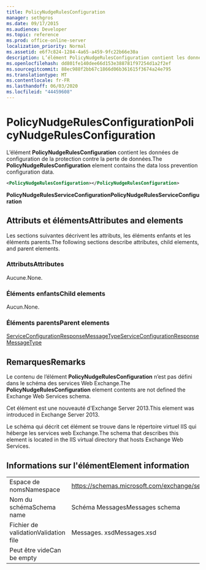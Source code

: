 ```yaml
---
title: PolicyNudgeRulesConfiguration
manager: sethgros
ms.date: 09/17/2015
ms.audience: Developer
ms.topic: reference
ms.prod: office-online-server
localization_priority: Normal
ms.assetid: e6f7c824-1284-4a65-a459-9fc22b66e30a
description: L’élément PolicyNudgeRulesConfiguration contient les données de configuration de la protection contre la perte de données.
ms.openlocfilehash: dd801fe140dee66d153e388781f97254d1a2f2ef
ms.sourcegitcommit: 88ec988f2bb67c1866d06b361615f3674a24e795
ms.translationtype: MT
ms.contentlocale: fr-FR
ms.lasthandoff: 06/03/2020
ms.locfileid: "44459608"
---
```

# <a name="policynudgerulesconfiguration"></a><span data-ttu-id="c0712-103">PolicyNudgeRulesConfiguration</span><span class="sxs-lookup"><span data-stu-id="c0712-103">PolicyNudgeRulesConfiguration</span></span>

<span data-ttu-id="c0712-104">L’élément **PolicyNudgeRulesConfiguration** contient les données de configuration de la protection contre la perte de données.</span><span class="sxs-lookup"><span data-stu-id="c0712-104">The **PolicyNudgeRulesConfiguration** element contains the data loss prevention configuration data.</span></span> 
  
```XML
<PolicyNudgeRulesConfiguration></PolicyNudgeRulesConfiguration>
```

 <span data-ttu-id="c0712-105">**PolicyNudgeRulesServiceConfiguration**</span><span class="sxs-lookup"><span data-stu-id="c0712-105">**PolicyNudgeRulesServiceConfiguration**</span></span>
## <a name="attributes-and-elements"></a><span data-ttu-id="c0712-106">Attributs et éléments</span><span class="sxs-lookup"><span data-stu-id="c0712-106">Attributes and elements</span></span>

<span data-ttu-id="c0712-107">Les sections suivantes décrivent les attributs, les éléments enfants et les éléments parents.</span><span class="sxs-lookup"><span data-stu-id="c0712-107">The following sections describe attributes, child elements, and parent elements.</span></span>
  
### <a name="attributes"></a><span data-ttu-id="c0712-108">Attributs</span><span class="sxs-lookup"><span data-stu-id="c0712-108">Attributes</span></span>

<span data-ttu-id="c0712-109">Aucune.</span><span class="sxs-lookup"><span data-stu-id="c0712-109">None.</span></span>
  
### <a name="child-elements"></a><span data-ttu-id="c0712-110">Éléments enfants</span><span class="sxs-lookup"><span data-stu-id="c0712-110">Child elements</span></span>

<span data-ttu-id="c0712-111">Aucun.</span><span class="sxs-lookup"><span data-stu-id="c0712-111">None.</span></span>
  
### <a name="parent-elements"></a><span data-ttu-id="c0712-112">Éléments parents</span><span class="sxs-lookup"><span data-stu-id="c0712-112">Parent elements</span></span>

[<span data-ttu-id="c0712-113">ServiceConfigurationResponseMessageType</span><span class="sxs-lookup"><span data-stu-id="c0712-113">ServiceConfigurationResponseMessageType</span></span>](serviceconfigurationresponsemessagetype.md)
  
## <a name="remarks"></a><span data-ttu-id="c0712-114">Remarques</span><span class="sxs-lookup"><span data-stu-id="c0712-114">Remarks</span></span>

<span data-ttu-id="c0712-115">Le contenu de l’élément **PolicyNudgeRulesConfiguration** n’est pas défini dans le schéma des services Web Exchange.</span><span class="sxs-lookup"><span data-stu-id="c0712-115">The **PolicyNudgeRulesConfiguration** element contents are not defined the Exchange Web Services schema.</span></span> 
  
<span data-ttu-id="c0712-116">Cet élément est une nouveauté d'Exchange Server 2013.</span><span class="sxs-lookup"><span data-stu-id="c0712-116">This element was introduced in Exchange Server 2013.</span></span>
  
<span data-ttu-id="c0712-117">Le schéma qui décrit cet élément se trouve dans le répertoire virtuel IIS qui héberge les services web Exchange.</span><span class="sxs-lookup"><span data-stu-id="c0712-117">The schema that describes this element is located in the IIS virtual directory that hosts Exchange Web Services.</span></span>
  
## <a name="element-information"></a><span data-ttu-id="c0712-118">Informations sur l'élément</span><span class="sxs-lookup"><span data-stu-id="c0712-118">Element information</span></span>

|||
|:-----|:-----|
|<span data-ttu-id="c0712-119">Espace de noms</span><span class="sxs-lookup"><span data-stu-id="c0712-119">Namespace</span></span>  <br/> |https://schemas.microsoft.com/exchange/services/2006/messages  <br/> |
|<span data-ttu-id="c0712-120">Nom du schéma</span><span class="sxs-lookup"><span data-stu-id="c0712-120">Schema name</span></span>  <br/> |<span data-ttu-id="c0712-121">Schéma Messages</span><span class="sxs-lookup"><span data-stu-id="c0712-121">Messages schema</span></span>  <br/> |
|<span data-ttu-id="c0712-122">Fichier de validation</span><span class="sxs-lookup"><span data-stu-id="c0712-122">Validation file</span></span>  <br/> |<span data-ttu-id="c0712-123">Messages. xsd</span><span class="sxs-lookup"><span data-stu-id="c0712-123">Messages.xsd</span></span>  <br/> |
|<span data-ttu-id="c0712-124">Peut être vide</span><span class="sxs-lookup"><span data-stu-id="c0712-124">Can be empty</span></span>  <br/> ||
   

